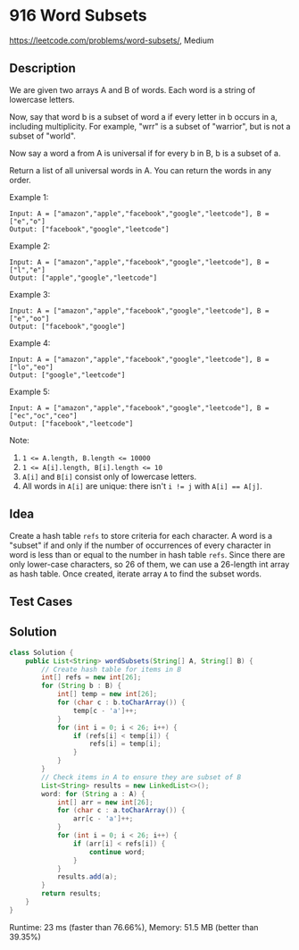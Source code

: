 # 916 Word Subsets

<https://leetcode.com/problems/word-subsets/>, Medium

## Description

We are given two arrays A and B of words.  Each word is a string of lowercase letters.

Now, say that word b is a subset of word a if every letter in b occurs in a, including multiplicity.  For example, "wrr" is a subset of "warrior", but is not a subset of "world".

Now say a word a from A is universal if for every b in B, b is a subset of a.

Return a list of all universal words in A.  You can return the words in any order.

Example 1:

```
Input: A = ["amazon","apple","facebook","google","leetcode"], B = ["e","o"]
Output: ["facebook","google","leetcode"]
```

Example 2:

```
Input: A = ["amazon","apple","facebook","google","leetcode"], B = ["l","e"]
Output: ["apple","google","leetcode"]
```

Example 3:

```
Input: A = ["amazon","apple","facebook","google","leetcode"], B = ["e","oo"]
Output: ["facebook","google"]
```

Example 4:

```
Input: A = ["amazon","apple","facebook","google","leetcode"], B = ["lo","eo"]
Output: ["google","leetcode"]
```

Example 5:

```
Input: A = ["amazon","apple","facebook","google","leetcode"], B = ["ec","oc","ceo"]
Output: ["facebook","leetcode"]
```

Note:

1. `1 <= A.length, B.length <= 10000`
2. `1 <= A[i].length, B[i].length <= 10`
3. `A[i]` and `B[i]` consist only of lowercase letters.
4. All words in `A[i]` are unique: there isn't `i != j` with `A[i] == A[j]`.

## Idea

Create a hash table `refs` to store criteria for each character. A word is a "subset"
if and only if the number of occurrences of every character in word is less than
or equal to the number in hash table `refs`. Since there are only lower-case
characters, so 26 of them, we can use a 26-length int array as hash table. Once
created, iterate array `A` to find the subset words.

## Test Cases

## Solution

```java
class Solution {
    public List<String> wordSubsets(String[] A, String[] B) {
        // Create hash table for items in B
        int[] refs = new int[26];
        for (String b : B) {
            int[] temp = new int[26];
            for (char c : b.toCharArray()) {
                temp[c - 'a']++;
            }
            for (int i = 0; i < 26; i++) {
                if (refs[i] < temp[i]) {
                    refs[i] = temp[i];
                }
            }
        }
        // Check items in A to ensure they are subset of B
        List<String> results = new LinkedList<>();
        word: for (String a : A) {
            int[] arr = new int[26];
            for (char c : a.toCharArray()) {
                arr[c - 'a']++;
            }
            for (int i = 0; i < 26; i++) {
                if (arr[i] < refs[i]) {
                    continue word;
                }
            }
            results.add(a);
        }
        return results;
    }
}
```

Runtime: 23 ms (faster than 76.66%), Memory: 51.5 MB (better than 39.35%)
